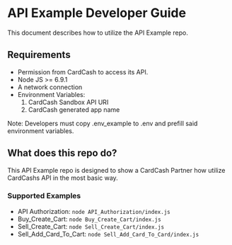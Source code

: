 # API Example Developer Guide

This document describes how to utilize the API Example repo.

## Requirements

* Permission from CardCash to access its API.
* Node JS >= 6.9.1
* A network connection
* Environment Variables:
  1. CardCash Sandbox API URI
  2. CardCash generated app name

Note: Developers must copy .env_example to .env and prefill said environment variables.


## What does this repo do?

This API Example repo is designed to show a CardCash Partner how utilize CardCashs API in the most basic way.

### Supported Examples
* API Authorization: `` node API_Authorization/index.js ``
* Buy_Create_Cart: `` node Buy_Create_Cart/index.js ``
* Sell_Create_Cart: ``node Sell_Create_Cart/index.js ``
* Sell_Add_Card_To_Cart: ``node Sell_Add_Card_To_Card/index.js  ``